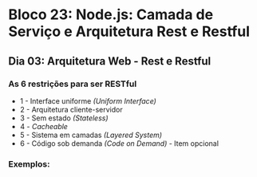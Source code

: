 # Bloco 23: Node.js: Camada de Serviço e Arquitetura Rest e Restful
## Dia 03: Arquitetura Web - Rest e Restful
### As 6 restrições para ser RESTful
* 1 - Interface uniforme *(Uniform Interface)*
* 2 - Arquitetura cliente-servidor
* 3 - Sem estado *(Stateless)*
* 4 - *Cacheable*
* 5 - Sistema em camadas *(Layered System)*
* 6 - Código sob demanda *(Code on Demand)* - Item opcional

### Exemplos:
